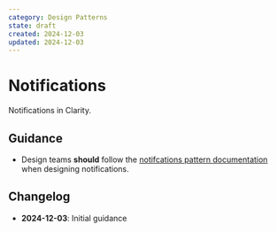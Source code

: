 ```yaml
---
category: Design Patterns
state: draft
created: 2024-12-03
updated: 2024-12-03
---
```


# Notifications

Notifications in Clarity.

## Guidance

- Design teams **should** follow the [notifcations pattern documentation](https://clarity.design/documentation/notifications) when designing notifications.

## Changelog

- **2024-12-03**: Initial guidance
